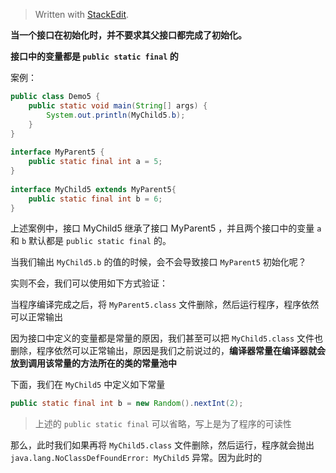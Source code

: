 


> Written with [StackEdit](https://stackedit.io/).

**当一个接口在初始化时，并不要求其父接口都完成了初始化。**

**接口中的变量都是 `public static final` 的**

案例：

```java
public class Demo5 {  
    public static void main(String[] args) {  
        System.out.println(MyChild5.b);  
    }  
}  
  
interface MyParent5 {  
    public static final int a = 5;  
}  
  
interface MyChild5 extends MyParent5{  
    public static final int b = 6;  
}
```

上述案例中，接口 MyChild5 继承了接口 MyParent5 ，并且两个接口中的变量 `a` 和 `b` 默认都是 `public static final` 的。

当我们输出 `MyChild5.b` 的值的时候，会不会导致接口 `MyParent5` 初始化呢？

实则不会，我们可以使用如下方式验证：

当程序编译完成之后，将 `MyParent5.class` 文件删除，然后运行程序，程序依然可以正常输出

因为接口中定义的变量都是常量的原因，我们甚至可以把 `MyChild5.class` 文件也删除，程序依然可以正常输出，原因是我们之前说过的，**编译器常量在编译器就会放到调用该常量的方法所在的类的常量池中**

下面，我们在 `MyChild5` 中定义如下常量

```java
public static final int b = new Random().nextInt(2);
```
> 上述的 `public static final` 可以省略，写上是为了程序的可读性

那么，此时我们如果再将 `MyChild5.class` 文件删除，然后运行，程序就会抛出 `java.lang.NoClassDefFoundError: MyChild5` 异常。因为此时的 
<!--stackedit_data:
eyJoaXN0b3J5IjpbMTkzNDcwOTAyNCwyMDk4NzQzNjc2LDczMD
k5ODExNl19
-->